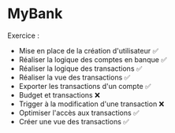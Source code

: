 # MyBank

Exercice : 
- Mise en place de la création d'utilisateur ✅
- Réaliser la logique des comptes en banque ✅
- Réaliser la logique des transactions ✅
- Réaliser la vue des transactions ✅
- Exporter les transactions d'un compte ✅
- Budget et transactions ❌
- Trigger à la modification d'une transaction ❌
- Optimiser l'accès aux transactions ✅
- Créer une vue des transactions ✅